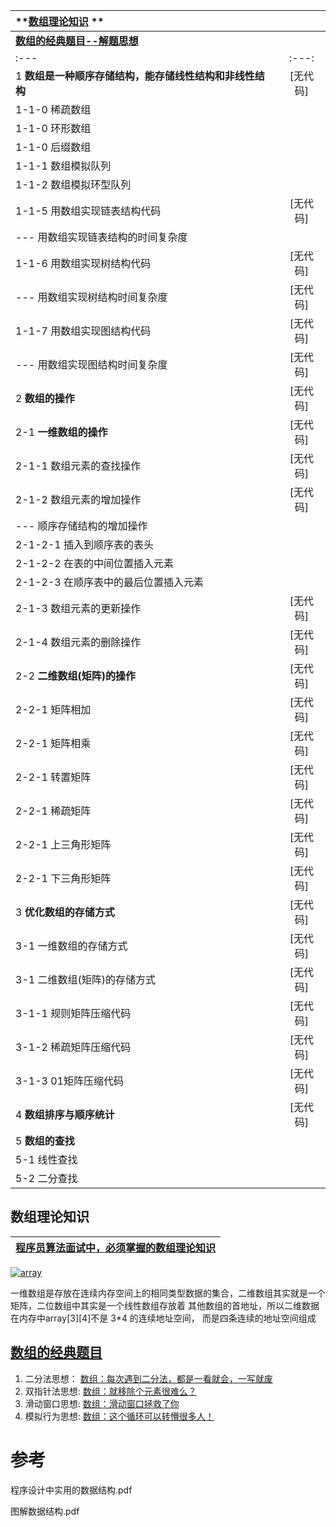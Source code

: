 
| **[数组理论知识](#数组理论知识) ** |  | 
| :--- | :---: | 
| **[数组的经典题目--解题思想](#数组的经典题目)** |  | 
| :--- | :---: | 
| 1   **数组是一种顺序存储结构，能存储线性结构和非线性结构**| [无代码] |
| 1-1-0 稀疏数组| |
| 1-1-0 环形数组||
| 1-1-0 后缀数组||
| 1-1-1 数组模拟队列||
| 1-1-2 数组模拟环型队列||
| 1-1-5 用数组实现链表结构代码|[无代码]|
| ---    用数组实现链表结构的时间复杂度||
| 1-1-6 用数组实现树结构代码| [无代码]|
| ---    用数组实现树结构时间复杂度| [无代码]|
| 1-1-7 用数组实现图结构代码| [无代码]|
|---     用数组实现图结构时间复杂度| [无代码]|
| 2  **数组的操作** | [无代码] |
| 2-1 **一维数组的操作**| [无代码] |
| 2-1-1  数组元素的查找操作 | [无代码] |
| 2-1-2  数组元素的增加操作 | [无代码] |
| ---    顺序存储结构的增加操作||
| 2-1-2-1  插入到顺序表的表头||
| 2-1-2-2  在表的中间位置插入元素||
| 2-1-2-3  在顺序表中的最后位置插入元素||
| 2-1-3  数组元素的更新操作 | [无代码] |
| 2-1-4  数组元素的删除操作 | [无代码] |
| 2-2  **二维数组(矩阵)的操作** | [无代码] |
| 2-2-1 矩阵相加| [无代码] |
| 2-2-1 矩阵相乘| [无代码] |
| 2-2-1 转置矩阵| [无代码] |
| 2-2-1 稀疏矩阵| [无代码] |
| 2-2-1 上三角形矩阵| [无代码] |
| 2-2-1 下三角形矩阵| [无代码] |
| 3  **优化数组的存储方式**| [无代码] |
| 3-1 一维数组的存储方式| [无代码] |
| 3-1 二维数组(矩阵)的存储方式|[无代码] |
| 3-1-1  规则矩阵压缩代码| [无代码] |
| 3-1-2  稀疏矩阵压缩代码| [无代码] |
| 3-1-3  01矩阵压缩代码| [无代码] |
| 4  **数组排序与顺序统计**| [无代码] |
| 5  **数组的查找**  ||
| 5-1 线性查找||
| 5-2 二分查找||


## 数组理论知识

  [程序员算法面试中，必须掌握的数组理论知识](https://mp.weixin.qq.com/s?__biz=MzUxNjY5NTYxNA==&mid=2247483956&idx=1&sn=2e63f2ed9d6711fb3485533c178a4ad0&scene=21#wechat_redirect)|
  ---|

   <a href="https://ibb.co/cLx9FP8"><img src="https://i.ibb.co/DpLFCNM/array.png" alt="array" border="0"></a>
 
  
   一维数组是存放在连续内存空间上的相同类型数据的集合，二维数组其实就是一个矩阵，二位数组中其实是一个线性数组存放着 其他数组的首地址，所以二维数据在内存中array[3][4]不是 3*4 的连续地址空间，
   而是四条连续的地址空间组成
  
## [数组的经典题目](https://mp.weixin.qq.com/s/LIfQFRJBH5ENTZpvixHEmg)
   
   1. 二分法思想： [数组：每次遇到二分法，都是一看就会，一写就废](https://mp.weixin.qq.com/s?__biz=MzUxNjY5NTYxNA==&mid=2247484289&idx=1&sn=929fee0ac9f308a863a4fc4e2e44506e&scene=21#wechat_redirect)
   2. 双指针法思想: [数组：就移除个元素很难么？](https://mp.weixin.qq.com/s?__biz=MzUxNjY5NTYxNA==&mid=2247484304&idx=1&sn=ad2e11d171f74ad772fd23b10142e3f3&scene=21#wechat_redirect)
   3. 滑动窗口思想: [数组：滑动窗口拯救了你](https://mp.weixin.qq.com/s?__biz=MzUxNjY5NTYxNA==&mid=2247484315&idx=1&sn=414b885abba34abfd8d9f35c9f61b857&scene=21#wechat_redirect)
   4. 模拟行为思想: [数组：这个循环可以转懵很多人！](https://mp.weixin.qq.com/s?__biz=MzUxNjY5NTYxNA==&mid=2247484331&idx=1&sn=dc41b2ba53227743f6a1b0433f9db6ef&scene=21#wechat_redirect)




# 参考

程序设计中实用的数据结构.pdf

图解数据结构.pdf
